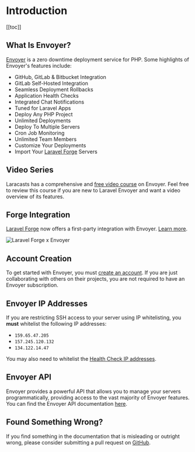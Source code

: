 # Introduction

[[toc]]

## What Is Envoyer?

[Envoyer](https://envoyer.io) is a zero downtime deployment service for PHP. Some highlights of Envoyer's features include:

- GitHub, GitLab & Bitbucket Integration
- GitLab Self-Hosted Integration
- Seamless Deployment Rollbacks
- Application Health Checks
- Integrated Chat Notifications
- Tuned for Laravel Apps
- Deploy Any PHP Project
- Unlimited Deployments
- Deploy To Multiple Servers
- Cron Job Monitoring
- Unlimited Team Members
- Customize Your Deployments
- Import Your [Laravel Forge](https://forge.laravel.com) Servers

## Video Series

Laracasts has a comprehensive and [free video course](https://laracasts.com/series/envoyer) on Envoyer. Feel free to review this course if you are new to Laravel Envoyer and want a video overview of its features.

## Forge Integration

[Laravel Forge](https://forge.laravel.com) now offers a first-party integration with Envoyer. [Learn more](https://blog.laravel.com/forge-zero-downtime-deployments).

![Laravel Forge x Envoyer](/img/forge-envoyer-integration-header.png)

## Account Creation

To get started with Envoyer, you must [create an account](https://envoyer.io/auth/register). If you are just collaborating with others on their projects, you are not required to have an Envoyer subscription.

## Envoyer IP Addresses

If you are restricting SSH access to your server using IP whitelisting, you **must** whitelist the following IP addresses:

- `159.65.47.205`
- `157.245.120.132`
- `134.122.14.47`

You may also need to whitelist the [Health Check IP addresses](/projects/management.html#health-checks).

## Envoyer API

Envoyer provides a powerful API that allows you to manage your servers programmatically, providing access to the vast majority of Envoyer features. You can find the Envoyer API documentation [here](https://envoyer.io/api-documentation).

## Found Something Wrong?

If you find something in the documentation that is misleading or outright wrong, please consider submitting a pull request on [GitHub](https://github.com/laravel/envoyer-docs).
